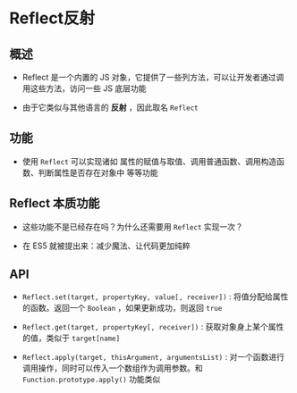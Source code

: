 # Reflect反射

## 概述

  - Reflect 是一个内置的 JS 对象，它提供了一些列方法，可以让开发者通过调用这些方法，访问一些 JS 底层功能

  - 由于它类似与其他语言的 **反射** ，因此取名 `Reflect`

## 功能

  - 使用 `Reflect` 可以实现诸如 属性的赋值与取值、调用普通函数、调用构造函数、判断属性是否存在对象中 等等功能

## Reflect 本质功能

  - 这些功能不是已经存在吗？为什么还需要用 `Reflect` 实现一次？

  - 在 ES5 就被提出来：减少魔法、让代码更加纯粹

## API

  - `Reflect.set(target, propertyKey, value[, receiver])` : 将值分配给属性的函数。返回一个 `Boolean` ，如果更新成功，则返回 `true`

  - `Reflect.get(target, propertyKey[, receiver])` : 获取对象身上某个属性的值，类似于 `target[name]`

  - `Reflect.apply(target, thisArgument, argumentsList)` : 对一个函数进行调用操作，同时可以传入一个数组作为调用参数。和 `Function.prototype.apply()` 功能类似

